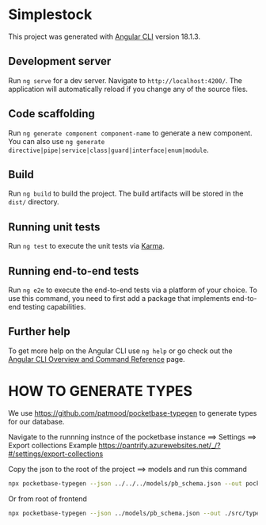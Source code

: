 # Simplestock

This project was generated with [Angular CLI](https://github.com/angular/angular-cli) version 18.1.3.

## Development server

Run `ng serve` for a dev server. Navigate to `http://localhost:4200/`. The application will automatically reload if you change any of the source files.

## Code scaffolding

Run `ng generate component component-name` to generate a new component. You can also use `ng generate directive|pipe|service|class|guard|interface|enum|module`.

## Build

Run `ng build` to build the project. The build artifacts will be stored in the `dist/` directory.

## Running unit tests

Run `ng test` to execute the unit tests via [Karma](https://karma-runner.github.io).

## Running end-to-end tests

Run `ng e2e` to execute the end-to-end tests via a platform of your choice. To use this command, you need to first add a package that implements end-to-end testing capabilities.

## Further help

To get more help on the Angular CLI use `ng help` or go check out the [Angular CLI Overview and Command Reference](https://angular.dev/tools/cli) page.

# HOW TO GENERATE TYPES

We use <https://github.com/patmood/pocketbase-typegen> to generate types for our database.

Navigate to the runnning instnce of the pocketbase instance ==> Settings ==> Export collections
Example <https://pantrify.azurewebsites.net/_/?#/settings/export-collections>

Copy the json to the root of the project ==> models and run this command

```bash
npx pocketbase-typegen --json ../../../models/pb_schema.json --out pocketbase-types.ts
```

Or from root of frontend

```bash
npx pocketbase-typegen --json ../models/pb_schema.json --out ./src/types/pocketbase-types.ts
```
